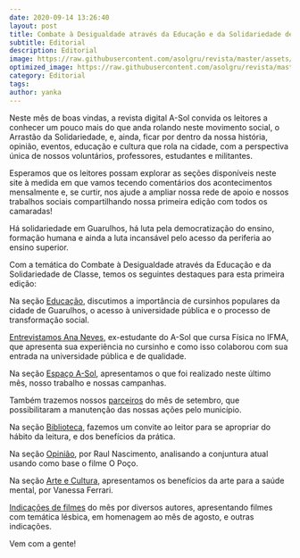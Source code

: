 ```yaml
---
date: 2020-09-14 13:26:40
layout: post
title: Combate à Desigualdade através da Educação e da Solidariedade de Classe
subtitle: Editorial
description: Editorial
image: https://raw.githubusercontent.com/asolgru/revista/master/assets/img/outros/fre.jpeg
optimized_image: https://raw.githubusercontent.com/asolgru/revista/master/assets/img/outros/fre.jpeg
category: Editorial
tags:
author: yanka
---
```

Neste mês de boas vindas, a revista digital A-Sol convida os leitores a conhecer um pouco mais do que anda rolando neste movimento social, o Arrastão da Solidariedade, e, ainda, ficar por dentro da nossa história, opinião, eventos, educação e cultura que rola na cidade, com a perspectiva única de nossos voluntários, professores, estudantes e militantes. 

Esperamos que os leitores possam explorar as seções disponíveis neste site à medida em que vamos tecendo comentários dos acontecimentos mensalmente e, se curtir, nos ajude a ampliar nossa rede de apoio e nossos trabalhos sociais compartilhando nossa primeira edição com todos os camaradas!

Há solidariedade em Guarulhos, há luta pela democratização do ensino, formação humana e ainda a luta incansável pelo acesso da periferia ao ensino superior.

Com a temática do Combate à Desigualdade através da Educação e da Solidariedade de Classe, temos os seguintes destaques para esta primeira edição:

Na seção <a href="http://cursinhoasol.com.br/revista/ed1-educacao-yankarebeca/">Educação</a>, discutimos a importância de cursinhos populares da cidade de Guarulhos, o acesso à universidade pública e o processo de transformação social.

<a href="http://cursinhoasol.com.br/revista/ed1-entrevista/">Entrevistamos Ana Neves</a>, ex-estudante do A-Sol que cursa Física no IFMA, que apresenta sua experiência no cursinho e como isso colaborou com sua entrada na universidade pública e de qualidade.

Na seção <a href="http://cursinhoasol.com.br/revista/ed1-espacoasol/">Espaço A-Sol</a>, apresentamos o que foi realizado neste último mês, nosso trabalho e nossas campanhas.

Também trazemos nossos <a href="http://cursinhoasol.com.br/revista/ed1-parceria/">parceiros</a> do mês de setembro, que possibilitaram a manutenção das nossas ações pelo município.

Na seção <a href="http://cursinhoasol.com.br/revista/ed1-biblioteca-fernando/">Biblioteca</a>, fazemos um convite ao leitor para se apropriar do hábito da leitura, e dos benefícios da prática.

Na seção <a href="http://cursinhoasol.com.br/revista/ed1-opiniao-raul/">Opinião</a>, por Raul Nascimento, analisando a conjuntura atual usando como base o filme O Poço.

Na seção <a href="http://cursinhoasol.com.br/revista/ed1-artecultura/">Arte e Cultura</a>, apresentamos os benefícios da arte para a saúde mental, por Vanessa Ferrari.

<a href="http://cursinhoasol.com.br/revista/ed1-indicacoes/">Indicações de filmes</a> do mês por diversos autores, apresentando filmes com temática lésbica, em homenagem ao mês de agosto, e outras indicações.

Vem com a gente!
